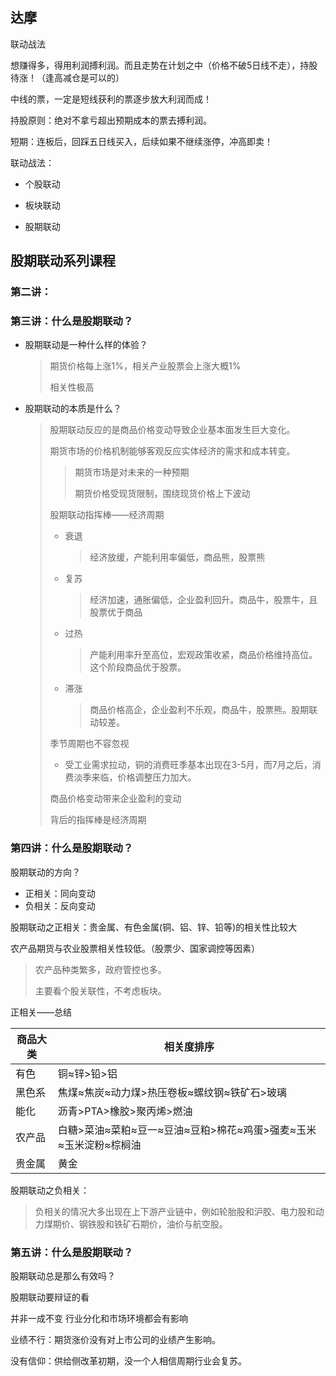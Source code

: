 ## 达摩

联动战法

想赚得多，得用利润搏利润。而且走势在计划之中（价格不破5日线不走），持股待涨！（逢高减仓是可以的）

中线的票，一定是短线获利的票逐步放大利润而成！

持股原则：绝对不拿亏超出预期成本的票去搏利润。



短期：连板后，回踩五日线买入，后续如果不继续涨停，冲高即卖！



联动战法：

- 个股联动

- 板块联动

- 股期联动



## 股期联动系列课程

### 第二讲：



### **第三讲：什么是股期联动？**

- 股期联动是一种什么样的体验？

  > 期货价格每上涨1%，相关产业股票会上涨大概1%
  >
  > 相关性极高

- 股期联动的本质是什么？

  > 股期联动反应的是商品价格变动导致企业基本面发生巨大变化。
  >
  > 期货市场的价格机制能够客观反应实体经济的需求和成本转变。
  >
  > > 期货市场是对未来的一种预期
  > >
  > > 期货价格受现货限制，围绕现货价格上下波动
  >
  > 股期联动指挥棒——经济周期
  >
  > - 衰退
  >
  >   > 经济放缓，产能利用率偏低，商品熊，股票熊
  >
  > - 复苏
  >
  >   > 经济加速，通胀偏低，企业盈利回升。商品牛，股票牛，且股票优于商品
  >
  > - 过热
  >
  >   > 产能利用率升至高位，宏观政策收紧，商品价格维持高位。这个阶段商品优于股票。
  >
  > - 滞涨
  >
  >   > 商品价格高企，企业盈利不乐观，商品牛，股票熊。股期联动较差。
  >
  > 季节周期也不容忽视
  >
  > - 受工业需求拉动，铜的消费旺季基本出现在3-5月，而7月之后，消费淡季来临，价格调整压力加大。
  >
  > 商品价格变动带来企业盈利的变动
  >
  > 背后的指挥棒是经济周期



### **第四讲：什么是股期联动？**

股期联动的方向？

- 正相关：同向变动
- 负相关：反向变动

股期联动之正相关：贵金属、有色金属(铜、铝、锌、铅等)的相关性比较大

农产品期货与农业股票相关性较低。（股票少、国家调控等因素）

> 农产品种类繁多，政府管控也多。
>
> 主要看个股关联性，不考虑板块。

正相关——总结

| 商品大类 | 相关度排序                                                   |
| -------- | ------------------------------------------------------------ |
| 有色     | 铜≈锌>铅>铝                                                  |
| 黑色系   | 焦煤≈焦炭≈动力煤>热压卷板≈螺纹钢≈铁矿石>玻璃                 |
| 能化     | 沥青>PTA>橡胶>聚丙烯>燃油                                    |
| 农产品   | 白糖>菜油≈菜粕≈豆一≈豆油≈豆粕>棉花≈鸡蛋>强麦≈玉米≈玉米淀粉≈棕榈油 |
| 贵金属   | 黄金                                                         |

股期联动之负相关：

> 负相关的情况大多出现在上下游产业链中，例如轮胎股和沪胶、电力股和动力煤期价、钢铁股和铁矿石期价，油价与航空股。



### **第五讲：什么是股期联动？**

股期联动总是那么有效吗？

股期联动要辩证的看

并非一成不变   行业分化和市场环境都会有影响

业绩不行：期货涨价没有对上市公司的业绩产生影响。

没有信仰：供给侧改革初期，没一个人相信周期行业会复苏。




